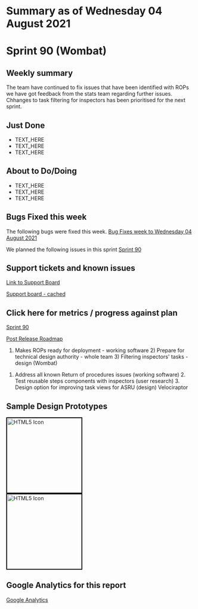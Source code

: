 # Summary as of Wednesday 04 August 2021 

# Sprint 90 (Wombat) 

## Weekly summary 
The team have continued to fix issues that have been identified with ROPs we have got feedback from the stats team regarding further issues. Chhanges to task filtering for inspectors has been prioritised for the next sprint.

## Just Done
* TEXT_HERE
* TEXT_HERE
* TEXT_HERE

## About to Do/Doing
* TEXT_HERE
* TEXT_HERE
* TEXT_HERE

## Bugs Fixed this week
The following bugs were fixed this week.
[Bug Fixes week to Wednesday 04 August 2021](graphs/bugs04082021.png)

We planned the following issues in this sprint 
[Sprint 90](graphs/sprint04082021.png)

## Support tickets and known issues
[Link to Support Board](https://collaboration.homeoffice.gov.uk/jira/secure/RapidBoard.jspa?rapidView=1717&selectedIssue=ASSB-253)

[Support board - cached](graphs/supportBoard04082021.png)

## Click here for metrics / progress against plan
[Sprint 90](graphs/progress04082021.png)

[Post Release Roadmap](graphs/roadmap04082021.png)

1) Makes ROPs ready for deployment - working software 2) Prepare for technical design authority - whole team 3) Filtering inspectors' tasks - design (Wombat)

1. Address all known Return of procedures issues (working software) 2. Test reusable steps components with inspectors (user research) 3. Design option for improving task views for ASRU (design) Velociraptor

## Sample Design Prototypes
<a href="graphs/proto1_04082021.png"><img src="graphs/proto1_04082021.png" alt="HTML5 Icon" width="200" style="border:2px solid black"></a>
<br>
<a href="graphs/proto2_04082021.png"><img src="graphs/proto2_04082021.png" alt="HTML5 Icon" width="200" style="border:2px solid black"></a>
<br>


## Google Analytics for this report
[Google Analytics](graphs/GA04082021.png)

